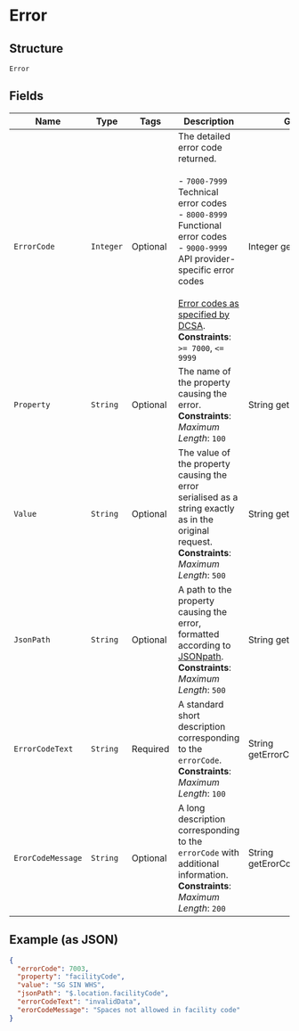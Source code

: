 
# Error

## Structure

`Error`

## Fields

| Name | Type | Tags | Description | Getter | Setter |
|  --- | --- | --- | --- | --- | --- |
| `ErrorCode` | `Integer` | Optional | The detailed error code returned.<br><br>- `7000-7999` Technical error codes<br>- `8000-8999` Functional error codes<br>- `9000-9999` API provider-specific error codes<br><br>[Error codes as specified by DCSA](https://dcsa.atlassian.net/wiki/spaces/DTG/pages/197132308/Standard+Error+Codes).<br>**Constraints**: `>= 7000`, `<= 9999` | Integer getErrorCode() | setErrorCode(Integer errorCode) |
| `Property` | `String` | Optional | The name of the property causing the error.<br>**Constraints**: *Maximum Length*: `100` | String getProperty() | setProperty(String property) |
| `Value` | `String` | Optional | The value of the property causing the error serialised as a string exactly as in the original request.<br>**Constraints**: *Maximum Length*: `500` | String getValue() | setValue(String value) |
| `JsonPath` | `String` | Optional | A path to the property causing the error, formatted according to [JSONpath](https://github.com/json-path/JsonPath).<br>**Constraints**: *Maximum Length*: `500` | String getJsonPath() | setJsonPath(String jsonPath) |
| `ErrorCodeText` | `String` | Required | A standard short description corresponding to the `errorCode`.<br>**Constraints**: *Maximum Length*: `100` | String getErrorCodeText() | setErrorCodeText(String errorCodeText) |
| `ErorCodeMessage` | `String` | Optional | A long description corresponding to the `errorCode` with additional information.<br>**Constraints**: *Maximum Length*: `200` | String getErorCodeMessage() | setErorCodeMessage(String erorCodeMessage) |

## Example (as JSON)

```json
{
  "errorCode": 7003,
  "property": "facilityCode",
  "value": "SG SIN WHS",
  "jsonPath": "$.location.facilityCode",
  "errorCodeText": "invalidData",
  "erorCodeMessage": "Spaces not allowed in facility code"
}
```

